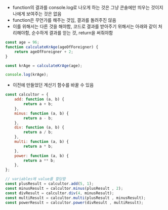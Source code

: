 - function의 결과를 console.log로 나오게 하는 것은 그냥 콘솔에만 띄우는 것이지 나에게 보여주는 것은 없음
- function은 무언가를 해주는 것임, 결과를 돌려주진 않음
- 이를 위해서는 다른 것을 해야함, 코드로 결과를 받아주기 위해서는 아래와 같이 처리해야함, 순수하게 결과를 얻는 것, return을 써줘야함

```jsx
const age = 96;
function calculateKrAge(ageOfForeigner) {
    return ageOfForeigner + 2;
}

const krAge = calculateKrAge(age);

console.log(krAge);
```

- 이전에 만들었던 계산기 함수를 바꿀 수 있음

```jsx
const calcultor = {
    add: function (a, b) {
        return a + b;
    },
    minus: function (a, b) {
        return a - b;
    },
    div: function (a, b) {
        return a / b;
    },
    multi: function (a, b) {
        return a * b;
    },
    power: function (a, b) {
        return a ** b;
    },
};

// variables에 value를 할당함
const plusResult = calcultor.add(5, 1);
const minusResult = calcultor.minus(plusResult , 2);
const divResult = calcultor.div(4, minusResult);
const multiResult = calcultor.multi(plusResult , minusResult);
const powerResult = calcultor.power(divResult , multiResult);
```
